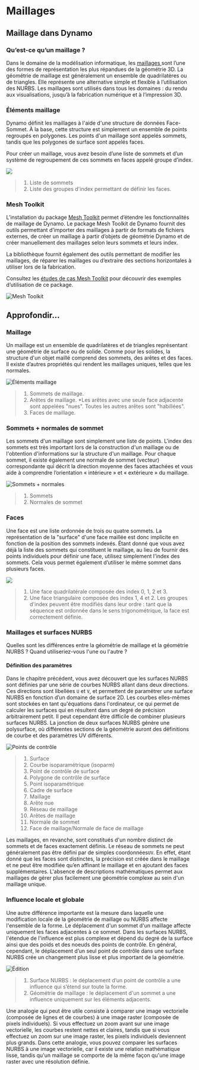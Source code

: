 # Maillages

## Maillage dans Dynamo

### Qu’est-ce qu’un maillage ?

Dans le domaine de la modélisation informatique, les [maillages ](7-meshes.md#mesh)sont l’une des formes de représentation les plus répandues de la géométrie 3D. La géométrie de maillage est généralement un ensemble de quadrilatères ou de triangles. Elle représente une alternative simple et flexible à l’utilisation des NURBS. Les maillages sont utilisés dans tous les domaines : du rendu aux visualisations, jusqu’à la fabrication numérique et à l’impression 3D.

### Éléments maillage

Dynamo définit les maillages à l'aide d'une structure de données Face-Sommet. À la base, cette structure est simplement un ensemble de points regroupés en polygones. Les points d'un maillage sont appelés sommets, tandis que les polygones de surface sont appelés faces.

Pour créer un maillage, vous avez besoin d’une liste de sommets et d’un système de regroupement de ces sommets en faces appelé groupe d’index.

![](../images/5-2/7/meshes-meshelements.jpg)

> 1. Liste de sommets
> 2. Liste des groupes d'index permettant de définir les faces.

### Mesh Toolkit

L’installation du package [Mesh Toolkit](https://github.com/DynamoDS/Dynamo/wiki/Dynamo-Mesh-Toolkit) permet d’étendre les fonctionnalités de maillage de Dynamo. Le package Mesh Toolkit de Dynamo fournit des outils permettant d’importer des maillages à partir de formats de fichiers externes, de créer un maillage à partir d’objets de géométrie Dynamo et de créer manuellement des maillages selon leurs sommets et leurs index.

La bibliothèque fournit également des outils permettant de modifier les maillages, de réparer les maillages ou d’extraire des sections horizontales à utiliser lors de la fabrication.

Consultez les [études de cas Mesh Toolkit](https://github.com/DynamoDS/Dynamo/wiki/Dynamo-Mesh-Toolkit#nodes) pour découvrir des exemples d’utilisation de ce package.

![Mesh Toolkit](../images/5-2/7/meshes-meshtoolkitstandfordbunny.jpg)

## Approfondir…

### Maillage

Un maillage est un ensemble de quadrilatères et de triangles représentant une géométrie de surface ou de solide. Comme pour les solides, la structure d'un objet maillé comprend des sommets, des arêtes et des faces. Il existe d’autres propriétés qui rendent les maillages uniques, telles que les normales.

![Éléments maillage](../images/5-2/7/MeshElements2.jpg)

> 1. Sommets de maillage.
> 2. Arêtes de maillage. *Les arêtes avec une seule face adjacente sont appelées "nues". Toutes les autres arêtes sont "habillées".
> 3. Faces de maillage.

### Sommets + normales de sommet

Les sommets d'un maillage sont simplement une liste de points. L'index des sommets est très important lors de la construction d'un maillage ou de l'obtention d'informations sur la structure d'un maillage. Pour chaque sommet, il existe également une normale de sommet (vecteur) correspondante qui décrit la direction moyenne des faces attachées et vous aide à comprendre l’orientation « intérieure » et « extérieure » du maillage.

![Sommets + normales](../images/5-2/7/vertexNormals.jpg)

> 1. Sommets
> 2. Normales de sommet

### Faces

Une face est une liste ordonnée de trois ou quatre sommets. La représentation de la "surface" d'une face maillée est donc implicite en fonction de la position des sommets indexés. Étant donné que vous avez déjà la liste des sommets qui constituent le maillage, au lieu de fournir des points individuels pour définir une face, utilisez simplement l'index des sommets. Cela vous permet également d’utiliser le même sommet dans plusieurs faces.

![](../images/5-2/7/meshFaces.jpg)

> 1. Une face quadrilatérale composée des index 0, 1, 2 et 3.
> 2. Une face triangulaire composée des index 1, 4 et 2\. Les groupes d'index peuvent être modifiés dans leur ordre : tant que la séquence est ordonnée dans le sens trigonométrique, la face est correctement définie.

### Maillages et surfaces NURBS

Quelles sont les différences entre la géométrie de maillage et la géométrie NURBS ? Quand utiliseriez-vous l'une ou l'autre ?

#### Définition des paramètres

Dans le chapitre précédent, vous avez découvert que les surfaces NURBS sont définies par une série de courbes NURBS allant dans deux directions. Ces directions sont libellées `U` et `V`, et permettent de paramétrer une surface NURBS en fonction d’un domaine de surface 2D. Les courbes elles-mêmes sont stockées en tant qu'équations dans l'ordinateur, ce qui permet de calculer les surfaces qui en résultent dans un degré de précision arbitrairement petit. Il peut cependant être difficile de combiner plusieurs surfaces NURBS. La jonction de deux surfaces NURBS génère une polysurface, où différentes sections de la géométrie auront des définitions de courbe et des paramètres UV différents.

![Points de contrôle](../images/5-2/7/NURBSvsMESH-01.jpg)

> 1. Surface
> 2. Courbe isoparamétrique (isoparm)
> 3. Point de contrôle de surface
> 4. Polygone de contrôle de surface
> 5. Point isoparamétrique
> 6. Cadre de surface
> 7. Maillage
> 8. Arête nue
> 9. Réseau de maillage
> 10. Arêtes de maillage
> 11. Normale de sommet
> 12. Face de maillage/Normale de face de maillage

Les maillages, en revanche, sont constitués d'un nombre distinct de sommets et de faces exactement définis. Le réseau de sommets ne peut généralement pas être défini par de simples coordonnées`UV`. En effet, étant donné que les faces sont distinctes, la précision est créée dans le maillage et ne peut être modifiée qu’en affinant le maillage et en ajoutant des faces supplémentaires. L'absence de descriptions mathématiques permet aux maillages de gérer plus facilement une géométrie complexe au sein d'un maillage unique.

### Influence locale et globale

Une autre différence importante est la mesure dans laquelle une modification locale de la géométrie de maillage ou NURBS affecte l'ensemble de la forme. Le déplacement d'un sommet d'un maillage affecte uniquement les faces adjacentes à ce sommet. Dans les surfaces NURBS, l'étendue de l'influence est plus complexe et dépend du degré de la surface ainsi que des poids et des noeuds des points de contrôle. En général, cependant, le déplacement d’un seul point de contrôle dans une surface NURBS crée un changement plus lisse et plus important de la géométrie.

![Édition](../images/5-2/7/NURBSvsMESH-02.jpg)

> 1. Surface NURBS : le déplacement d’un point de contrôle a une influence qui s’étend sur toute la forme.
> 2. Géométrie de maillage : le déplacement d'un sommet a une influence uniquement sur les éléments adjacents.

Une analogie qui peut être utile consiste à comparer une image vectorielle (composée de lignes et de courbes) à une image raster (composée de pixels individuels). Si vous effectuez un zoom avant sur une image vectorielle, les courbes restent nettes et claires, tandis que si vous effectuez un zoom sur une image raster, les pixels individuels deviennent plus grands. Dans cette analogie, vous pouvez comparer les surfaces NURBS à une image vectorielle, car il existe une relation mathématique lisse, tandis qu'un maillage se comporte de la même façon qu'une image raster avec une résolution définie.

##
